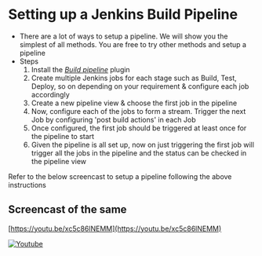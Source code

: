 # Setting up a Jenkins Build Pipeline

- There are a lot of ways to setup a pipeline. We will show you the simplest of all methods. You are free to try other methods and setup a pipeline
- Steps
  1. Install the *[Build pipeline](https://plugins.jenkins.io/build-pipeline-plugin)* plugin
  2. Create multiple Jenkins jobs for each stage such as Build, Test, Deploy, so on depending on your requirement & configure each job accordingly
  3. Create a new pipeline view & choose the first job in the pipeline
  4. Now, configure each of the jobs to form a stream. Trigger the next Job by configuring 'post build actions' in each Job
  5. Once configured, the first job should be triggered at least once for the pipeline to start
  6. Given the pipeline is all set up, now on just triggering the first job will trigger all the jobs in the pipeline and the status can be checked in the pipeline view

Refer to the below screencast to setup a pipeline following the above instructions

## Screencast of the same

[https://youtu.be/xc5c86lNEMM](https://youtu.be/xc5c86lNEMM)

[![Youtube](https://img.youtube.com/vi/xc5c86lNEMM/0.jpg)](https://www.youtube.com/watch?v=xc5c86lNEMM)
